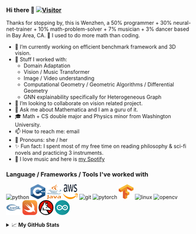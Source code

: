 ### Hi there 👋 [![Visitor](https://visitor-badge.glitch.me/badge?page_id=zhuwenzhen.zhuwenzhen)](https://github.com/zhuwenzhen/zhuwenzhen)

Thanks for stopping by, this is Wenzhen, a 50% programmer + 30% neural-net-trainer + 10% math-problem-solver + 7% musician + 3% dancer based in Bay Area, CA. 🤗 I used to do more math than coding.

<!--And I hate typical data scientists' way of doing things. Most of data scientists I've worked with don't understand either programming (system / engineering / fundamental algorithms) or math. I am trying my best to not to be one of them. -->

- 🔭 I’m currently working on efficient benchmark framework and 3D vision.
- 🔮 Stuff I worked with:
  -  Domain Adaptation
  -  Vision / Music Transformer
  -  Image / Video understanding
  -  Computational Geometry / Geometric Algorithms / Differential Geometry
  -  GNN explainability specifically for Heterogeneous Graph 
- 👯 I’m looking to collaborate on vision related project.
- 💬 Ask me about Mathematica and I am a guru of it.
- 🎓 Math + CS double major and Physics minor from Washington University.
- 📫 How to reach me: email
- 🌸 Pronouns: she / her
- ✨ Fun fact: I spent most of my free time on reading philosophy & sci-fi novels and practicing 3 instruments.
- 🦋 I love music and here is [my Spotify](https://open.spotify.com/user/1256520155)

### Language / Frameworks / Tools I've worked with

<p align="left">
  <img src="https://www.vectorlogo.zone/logos/python/python-icon.svg" alt="python" width="40" height="40"/>
  <img src="https://github.com/zhuwenzhen/personal-website-data/blob/master/logo/c.svg" alt="cplusplus" width="40" height="40"/>
  <img src="https://github.com/zhuwenzhen/personal-website-data/blob/master/logo/java-4.svg" alt="java" width="40" height="40"/>
  <img src="https://github.com/zhuwenzhen/personal-website-data/blob/master/logo/aws-2.svg" alt="aws" width="40" height="40"/>
  <img src="https://www.vectorlogo.zone/logos/git-scm/git-scm-icon.svg" alt="git" width="40" height="40"/>
  <img src="https://www.vectorlogo.zone/logos/pytorch/pytorch-icon.svg" alt="pytorch" width="40" height="40"/>
  <img src="https://github.com/zhuwenzhen/personal-website-data/blob/master/logo/tensorflow-2.svg" alt="tensorflow" width="40" height="40"/>
  <img src="https://www.vectorlogo.zone/logos/linux/linux-icon.svg" alt="linux" width="40" height="40"/>
  <img src="https://www.vectorlogo.zone/logos/opencv/opencv-icon.svg" alt="opencv" width="40" height="40"/>
  <img src="https://github.com/zhuwenzhen/personal-website-data/blob/master/logo/opengl-1.svg" alt="=opengl" width="40" height="40"/>
  <img src="https://github.com/zhuwenzhen/personal-website-data/blob/master/logo/swift-15.svg" alt="swift" width="40" height="40"/>
  <img src="https://github.com/zhuwenzhen/personal-website-data/blob/master/logo/wolfram-language.svg" alt="wolfram" width="40" height="40"/>
  <img src="https://github.com/zhuwenzhen/personal-website-data/blob/master/logo/arduino-1.svg" alt="arduino" width="40" height="40"/>
</p>


<details>

<summary>📈 <b>My GitHub Stats</b></summary>

  <p align="left">
    <a href="https://github.com/zhuwenzhen?tab=repositories">
      <img src="https://github-readme-stats.vercel.app/api?username=zhuwenzhen&count_private=true&show_icons=true&hide=issues&theme=gotham" alt="github readme stats" height="156"/>
    </a>
    <a href="https://github.com/zhuwenzhen?tab=repositories">
      <img src="https://github-readme-stats.anuraghazra1.vercel.app/api/top-langs/?username=zhuwenzhen&layout=compact&hide=jupyter%20notebook&theme=gotham" alt="top langs" height="156"/>
    </a>
  </p>

</details>
